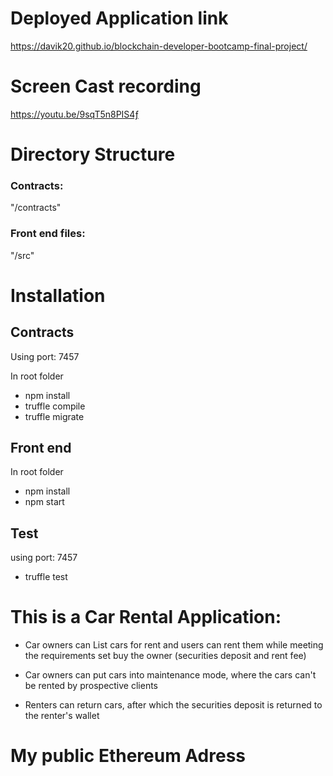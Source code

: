 #  Deployed Application link
https://davik20.github.io/blockchain-developer-bootcamp-final-project/

# Screen Cast recording 
https://youtu.be/9sqT5n8PIS4ƒ

# Directory Structure

### Contracts: 
"/contracts"

### Front end files: 
"/src"

# Installation

## Contracts
Using port: 7457

In root folder

- npm install
- truffle compile
- truffle migrate

## Front end
In root folder

- npm install
- npm start

## Test 
using port: 7457
- truffle test






# This is a Car Rental Application:

- Car owners can List cars for rent and users can rent them while meeting the requirements set buy the owner (securities deposit and rent fee)

- Car owners can put cars into maintenance mode, where the cars can't be rented by prospective clients

-  Renters can return cars, after which the securities deposit is returned to the renter's wallet





#  My public Ethereum Adress


